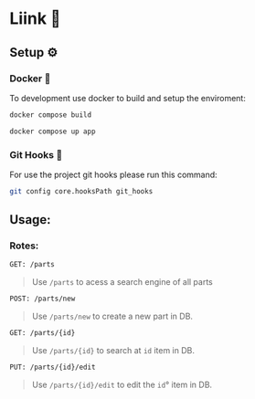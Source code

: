 # Liink :steam_locomotive:

## Setup :gear: 
### Docker :whale:

To development use docker to build and setup the enviroment:
```bash
docker compose build
```

```bash
docker compose up app
```

### Git Hooks :ocean:

For use the project git hooks please run this command:
```bash
git config core.hooksPath git_hooks
```

## Usage:
### Rotes:
```bash
GET: /parts
```
> Use `/parts` to acess a search engine of all parts

```bash
POST: /parts/new
```
> Use `/parts/new` to create a new part in DB.

```bash
GET: /parts/{id}
```
> Use `/parts/{id}` to search at `id` item in DB.

```bash
PUT: /parts/{id}/edit
```
> Use `/parts/{id}/edit` to edit the `id`° item in DB.

